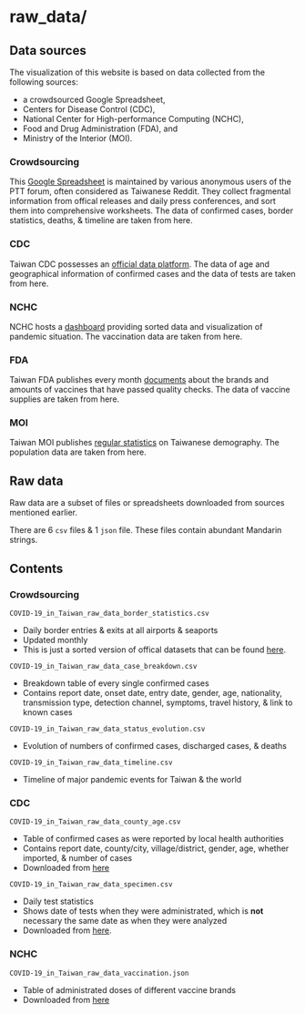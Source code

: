 raw_data/
=========


Data sources
------------

The visualization of this website is based on data collected from the following sources:
- a crowdsourced Google Spreadsheet,
- Centers for Disease Control (CDC),
- National Center for High-performance Computing (NCHC),
- Food and Drug Administration (FDA), and 
- Ministry of the Interior (MOI).

### Crowdsourcing

This [Google Spreadsheet](https://docs.google.com/spreadsheets/d/e/2PACX-1vRM7gTCUvuCqR3zdcLGccuGLv1s7dpDcQ-MeH_AZxnCXtW4iqVmEzUnDSKR7o8OiMLPMelEpxE7Pi4Q/pubhtml#) 
is maintained by various anonymous users of the PTT forum, often considered as Taiwanese Reddit. 
They collect fragmental information from offical releases and daily press conferences, and sort them into comprehensive worksheets.
The data of confirmed cases, border statistics, deaths, & timeline are taken from here.

### CDC

Taiwan CDC possesses an [official data platform](https://data.cdc.gov.tw/zh_TW/).
The data of age and geographical information of confirmed cases and the data of tests are taken from here.

### NCHC

NCHC hosts a [dashboard](https://covid-19.nchc.org.tw/index.php) providing sorted data and visualization of pandemic situation.
The vaccination data are taken from here.

### FDA

Taiwan FDA publishes every month [documents](https://www.fda.gov.tw/TC/download.aspx) 
about the brands and amounts of vaccines that have passed quality checks.
The data of vaccine supplies are taken from here.

### MOI

Taiwan MOI publishes [regular statistics](https://www.ris.gov.tw/app/portal/346) on Taiwanese demography.
The population data are taken from here.


Raw data
--------

Raw data are a subset of files or spreadsheets downloaded from sources mentioned earlier.

There are 6 `csv` files & 1 `json` file. These files contain abundant Mandarin strings.


Contents
--------

### Crowdsourcing

`COVID-19_in_Taiwan_raw_data_border_statistics.csv`
- Daily border entries & exits at all airports & seaports
- Updated monthly
- This is just a sorted version of offical datasets that can be found [here](https://data.gov.tw/dataset/12369).

`COVID-19_in_Taiwan_raw_data_case_breakdown.csv`
- Breakdown table of every single confirmed cases
- Contains report date, onset date, entry date, gender, age, nationality, transmission type, detection channel, symptoms, travel history, & link to known cases

`COVID-19_in_Taiwan_raw_data_status_evolution.csv`
- Evolution of numbers of confirmed cases, discharged cases, & deaths

`COVID-19_in_Taiwan_raw_data_timeline.csv`
- Timeline of major pandemic events for Taiwan & the world

### CDC

`COVID-19_in_Taiwan_raw_data_county_age.csv`
- Table of confirmed cases as were reported by local health authorities
- Contains report date, county/city, village/district, gender, age, whether imported, & number of cases
- Downloaded from [here](https://data.cdc.gov.tw/zh_TW/dataset/aagsdctable-day-19cov)

`COVID-19_in_Taiwan_raw_data_specimen.csv`
- Daily test statistics
- Shows date of tests when they were administrated, which is **not** necessary the same date as when they were analyzed
- Downloaded from [here](https://data.gov.tw/dataset/120451).

### NCHC

`COVID-19_in_Taiwan_raw_data_vaccination.json`
- Table of administrated doses of different vaccine brands
- Downloaded from [here](https://covid-19.nchc.org.tw/dt_002-csse_covid_19_daily_reports_vaccine.php?countryCode=TW/taiwan)
